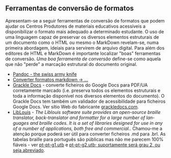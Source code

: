 ## Ferramentas de conversão de formatos

Apresentam-se a seguir ferramentas de conversão de formatos que podem ajudar os Centros Produtores de materiais educativos acessíveis a disponibilizar o formato mais adequado a determinado estudante. O uso de uma linguagem capaz de preservar os diversos elementos estruturais de um documento como o HTML ou mesmo o MarkDown revelam-se, numa primeira abordagem, ideiais para servirem de arquivo digital. Para além dos editores de HTML e MarkDown é importante localizar "boas" ferramentas de conversão. _Uma boa ferramenta de conversão_ define-se como aquela que não "perde" a marcação estrutural do documento original.

- [Pandoc - the swiss army knife](http://pandoc.org)
- [Converter formatos markdown -> ...](https://pandoc.org/demos.html)
- [Grackle Docs](https://chrome.google.com/webstore/detail/grackle-docs/ojlgifagodaoojkjjmmhmhklgkcmbgbk) - converte ficheiros do Google Docs para PDF/UA corretamente marcado (i.e. preserva todos os elementos estruturais e toda a informação disponível nos diversos elementos do documento). O Grackle Docs tem também um validador de acessibilidade para ficheiros Google Docs. Ver sítio Web do fabricante [grackledocs.com](http://grackledocs.com).
- [LibLouis](http://liblouis.org) - <em lang="en" xml:lang="en">The Liblouis software suite provides an open-source braille translator, back-translator and formatter for a large number of languages and braille codes. It is a set of libraries designed for use in any of a number of applications, both free and commercial.</em>. Chamou-me a atenção porque poderá ser útil para converter ficheiros .md para .brl. As tabelas braille para português são públicas mas não me parecem 100% fiáveis - ver [pt-pt-g1.utb](https://github.com/liblouis/liblouis/blob/master/tables/pt-pt-g1.utb) e [pt-pt-g2.utb; suportamente será grau 2, ou seja abreviado](https://github.com/liblouis/liblouis/blob/master/tables/pt-pt-g2.ctb).

